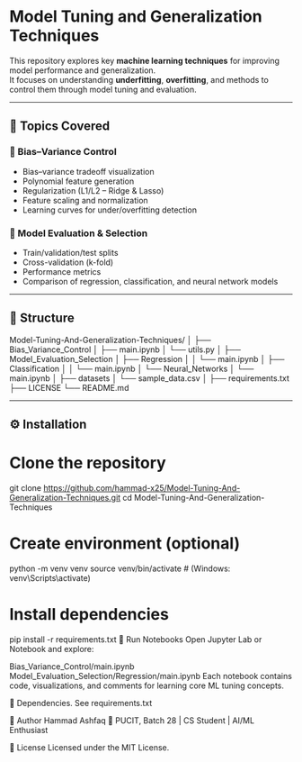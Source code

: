 # Model Tuning and Generalization Techniques

This repository explores key **machine learning techniques** for improving model performance and generalization.  
It focuses on understanding **underfitting**, **overfitting**, and methods to control them through model tuning and evaluation.

---

## 📘 Topics Covered

### 🔹 Bias–Variance Control
- Bias–variance tradeoff visualization  
- Polynomial feature generation  
- Regularization (L1/L2 – Ridge & Lasso)  
- Feature scaling and normalization  
- Learning curves for under/overfitting detection  

### 🔹 Model Evaluation & Selection
- Train/validation/test splits  
- Cross-validation (k-fold)  
- Performance metrics  
- Comparison of regression, classification, and neural network models  

---

## 🧠 Structure

Model-Tuning-And-Generalization-Techniques/
│
├── Bias_Variance_Control
│ ├── main.ipynb
│ └── utils.py
│
├── Model_Evaluation_Selection
│ ├── Regression
│ │ └── main.ipynb
│ ├── Classification
│ │ └── main.ipynb
│ └── Neural_Networks
│ └── main.ipynb
│
├── datasets
│ └── sample_data.csv
│
├── requirements.txt
├── LICENSE
└── README.md



---

## ⚙️ Installation


# Clone the repository
git clone https://github.com/hammad-x25/Model-Tuning-And-Generalization-Techniques.git
cd Model-Tuning-And-Generalization-Techniques

# Create environment (optional)
python -m venv venv
source venv/bin/activate     # (Windows: venv\Scripts\activate)

# Install dependencies
pip install -r requirements.txt
🚀 Run Notebooks
Open Jupyter Lab or Notebook and explore:

Bias_Variance_Control/main.ipynb
Model_Evaluation_Selection/Regression/main.ipynb
Each notebook contains code, visualizations, and comments for learning core ML tuning concepts.

🧩 Dependencies.
See requirements.txt

🧠 Author
Hammad Ashfaq
📍 PUCIT, Batch 28 | CS Student | AI/ML Enthusiast

📜 License
Licensed under the MIT License.
